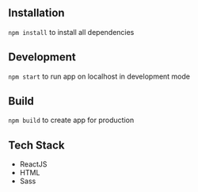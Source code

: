 ## Installation

`npm install` to install all dependencies

## Development

`npm start` to run app on localhost in development mode

## Build

`npm build` to create app for production

## Tech Stack

- ReactJS
- HTML
- Sass
